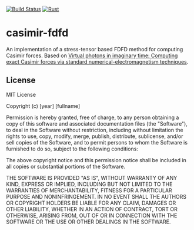 [![Build Status](https://travis-ci.org/ThomasdenH/casimir-fdfd.svg?branch=master)](https://travis-ci.org/ThomasdenH/casimir-fdfd)
[![Rust](https://img.shields.io/badge/rust-1.27%2B-blue.svg?maxAge=3600)](https://github.com/rust-lang/regex)

# casimir-fdfd
An implementation of a stress-tensor based FDFD method for computing Casimir forces. Based on [Virtual photons in imaginary time: Computing exact Casimir forces via standard numerical-electromagnetism techniques](https://arxiv.org/abs/0705.3661).


## License
MIT License

Copyright (c) [year] [fullname]

Permission is hereby granted, free of charge, to any person obtaining a copy
of this software and associated documentation files (the "Software"), to deal
in the Software without restriction, including without limitation the rights
to use, copy, modify, merge, publish, distribute, sublicense, and/or sell
copies of the Software, and to permit persons to whom the Software is
furnished to do so, subject to the following conditions:

The above copyright notice and this permission notice shall be included in all
copies or substantial portions of the Software.

THE SOFTWARE IS PROVIDED "AS IS", WITHOUT WARRANTY OF ANY KIND, EXPRESS OR
IMPLIED, INCLUDING BUT NOT LIMITED TO THE WARRANTIES OF MERCHANTABILITY,
FITNESS FOR A PARTICULAR PURPOSE AND NONINFRINGEMENT. IN NO EVENT SHALL THE
AUTHORS OR COPYRIGHT HOLDERS BE LIABLE FOR ANY CLAIM, DAMAGES OR OTHER
LIABILITY, WHETHER IN AN ACTION OF CONTRACT, TORT OR OTHERWISE, ARISING FROM,
OUT OF OR IN CONNECTION WITH THE SOFTWARE OR THE USE OR OTHER DEALINGS IN THE
SOFTWARE.
